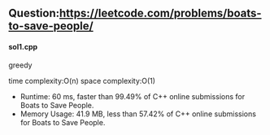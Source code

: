 ## Question:https://leetcode.com/problems/boats-to-save-people/

#### sol1.cpp
greedy

time complexity:O(n)
space complexity:O(1)

* Runtime: 60 ms, faster than 99.49% of C++ online submissions for Boats to Save People.
* Memory Usage: 41.9 MB, less than 57.42% of C++ online submissions for Boats to Save People.
